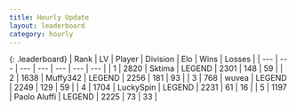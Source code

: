 ```yaml
---
title: Hourly Update
layout: leaderboard
category: hourly
---
```


{: .leaderboard}
| Rank | LV | Player | Division | Elo | Wins | Losses |
| --- | --- | --- | --- | --- | --- | --- |
| <span data-change="0">1</span> | 2820 | <span title="ID: 353063">Sktima</span> | LEGEND | <span data-change="0">2301</span> | <span data-change="0">148</span> | <span data-change="0">59</span> |
| <span data-change="0">2</span> | 1638 | <span title="ID: 720567">Muffy342</span> | LEGEND | <span data-change="0">2256</span> | <span data-change="0">181</span> | <span data-change="0">93</span> |
| <span data-change="0">3</span> | 768 | <span title="ID: 740957">wuvea</span> | LEGEND | <span data-change="6">2249</span> | <span data-change="1">129</span> | <span data-change="0">59</span> |
| <span data-change="0">4</span> | 1704 | <span title="ID: 498412">LuckySpin</span> | LEGEND | <span data-change="0">2231</span> | <span data-change="0">61</span> | <span data-change="0">16</span> |
| <span data-change="0">5</span> | 1197 | <span title="ID: 512212">Paolo Aluffi</span> | LEGEND | <span data-change="0">2225</span> | <span data-change="0">73</span> | <span data-change="0">33</span> |